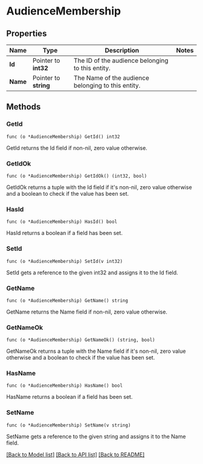 # AudienceMembership

## Properties

Name | Type | Description | Notes
------------ | ------------- | ------------- | -------------
**Id** | Pointer to **int32** | The ID of the audience belonging to this entity. | 
**Name** | Pointer to **string** | The Name of the audience belonging to this entity. | 

## Methods

### GetId

`func (o *AudienceMembership) GetId() int32`

GetId returns the Id field if non-nil, zero value otherwise.

### GetIdOk

`func (o *AudienceMembership) GetIdOk() (int32, bool)`

GetIdOk returns a tuple with the Id field if it's non-nil, zero value otherwise
and a boolean to check if the value has been set.

### HasId

`func (o *AudienceMembership) HasId() bool`

HasId returns a boolean if a field has been set.

### SetId

`func (o *AudienceMembership) SetId(v int32)`

SetId gets a reference to the given int32 and assigns it to the Id field.

### GetName

`func (o *AudienceMembership) GetName() string`

GetName returns the Name field if non-nil, zero value otherwise.

### GetNameOk

`func (o *AudienceMembership) GetNameOk() (string, bool)`

GetNameOk returns a tuple with the Name field if it's non-nil, zero value otherwise
and a boolean to check if the value has been set.

### HasName

`func (o *AudienceMembership) HasName() bool`

HasName returns a boolean if a field has been set.

### SetName

`func (o *AudienceMembership) SetName(v string)`

SetName gets a reference to the given string and assigns it to the Name field.


[[Back to Model list]](../README.md#documentation-for-models) [[Back to API list]](../README.md#documentation-for-api-endpoints) [[Back to README]](../README.md)


